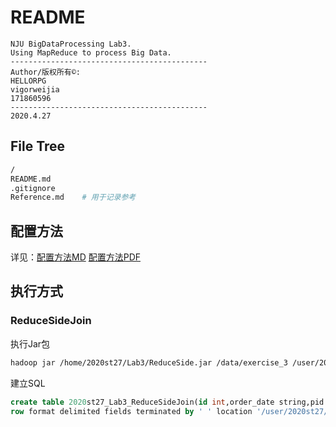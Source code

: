 # README

```wiki
NJU BigDataProcessing Lab3.
Using MapReduce to process Big Data.
--------------------------------------------
Author/版权所有©:
HELLORPG
vigorweijia
171860596
--------------------------------------------
2020.4.27
```



## File Tree

```bash
/
README.md
.gitignore
Reference.md	# 用于记录参考
```



## 配置方法

详见：[配置方法MD](./IDEA_Config.md) [配置方法PDF](./IDEA_Config.pdf)


## 执行方式

### ReduceSideJoin
执行Jar包
```bash
hadoop jar /home/2020st27/Lab3/ReduceSide.jar /data/exercise_3 /user/2020st27/Lab3/ReduceSide
```
建立SQL
```SQL
create table 2020st27_Lab3_ReduceSideJoin(id int,order_date string,pid string,name string,price int,num int)
row format delimited fields terminated by ' ' location '/user/2020st27/Lab3/ReduceSide/';
```